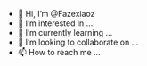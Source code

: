 - 👋 Hi, I’m @Fazexiaoz
- 👀 I’m interested in ...
- 🌱 I’m currently learning ...
- 💞️ I’m looking to collaborate on ...
- 📫 How to reach me ...

<!---
Fazexiaoz/Fazexiaoz is a ✨ special ✨ repository because its `README.md` (this file) appears on your GitHub profile.
You can click the Preview link to take a look at your changes.
--->
